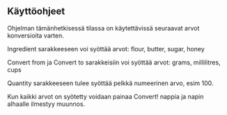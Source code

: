 ## Käyttöohjeet

Ohjelman tämänhetkisessä tilassa on käytettävissä seuraavat arvot konversioita varten.

Ingredient sarakkeeseen voi syöttää arvot: flour, butter, sugar, honey

Convert from ja Convert to sarakkeisiin voi syöttää arvot: grams, millilitres, cups

Quantity sarakkeeseen tulee syöttää pelkkä numeerinen arvo, esim 100.

Kun kaikki arvot on syötetty voidaan painaa Convert! nappia ja napin alhaalle ilmestyy muunnos.